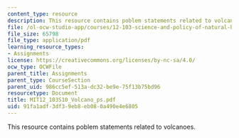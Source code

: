 ```yaml
---
content_type: resource
description: This resource contains poblem statements related to volcanoes.
file: /ol-ocw-studio-app/courses/12-103-science-and-policy-of-natural-hazards-spring-2010/91fa1adf3df39eb8eb080a490e4e6805_MIT12_103S10_Volcano_ps.pdf
file_size: 65798
file_type: application/pdf
learning_resource_types:
- Assignments
license: https://creativecommons.org/licenses/by-nc-sa/4.0/
ocw_type: OCWFile
parent_title: Assignments
parent_type: CourseSection
parent_uid: 986cc5ef-513a-dc32-be9e-75f13b75bd96
resourcetype: Document
title: MIT12_103S10_Volcano_ps.pdf
uid: 91fa1adf-3df3-9eb8-eb08-0a490e4e6805
---
```

This resource contains poblem statements related to volcanoes.